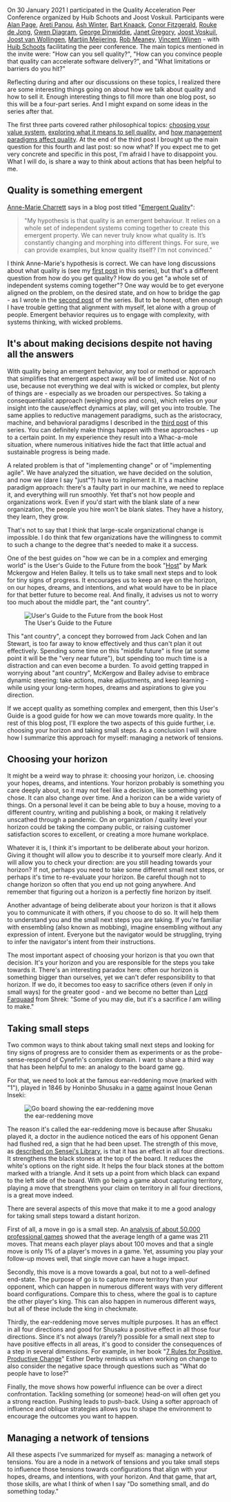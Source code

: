 <!--
.. title: Thinking about quality: so what to do?
.. slug: thinking-about-quality-so-what-to-do
.. date: 2021-04-07 13:25:02 UTC+02:00
.. tags: peer conferences, quality, horizon, small steps, leadership, quality engineering
.. category: quality
.. link: 
.. description: 
.. type: text
-->

On 30 January 2021 I participated in the Quality Acceleration Peer Conference organized by Huib Schoots and Joost Voskuil. Participants were [Alan Page](https://twitter.com/alanpage), [Areti Panou](https://twitter.com/unremarkableQA), [Ash Winter](https://twitter.com/northern_tester), [Bart Knaack](https://twitter.com/btknaack), [Conor Fitzgerald](https://twitter.com/conorfi), [Rouke de Jong](https://twitter.com/roukedejong), [Gwen Diagram](https://twitter.com/gwendiagram), [George Dinwiddie](https://twitter.com/gdinwiddie), [Janet Gregory](https://twitter.com/janetgregoryca), [Joost Voskuil](https://twitter.com/joost_voskuil), [Joost van Wollingen](https://twitter.com/jpjwolli), [Martijn Meijering](https://twitter.com/mmeijeri), [Rob Meaney](https://twitter.com/robmeaney), [Vincent Wijnen](https://twitter.com/vinwijnl) - with [Huib Schoots](https://twitter.com/huibschoots) facilitating the peer conference. The main topics mentioned in the invite were: "How can you sell quality?", "How can you convince people that quality can accelerate software delivery?", and "What limitations or barriers do you hit?"

Reflecting during and after our discussions on these topics, I realized there are some interesting things going on about how we talk about quality and how to sell it. Enough interesting things to fill more than one blog post, so this will be a four-part series. And I might expand on some ideas in the series after that.

The first three parts covered rather philosophical topics: [choosing your value system](link://slug/choosing-your-value-system), [exploring what it means to sell quality](link://slug/who-doesnt-want-quality), and [how management paradigms affect quality](link://slug/management-paradigms-and-quality). At the end of the third post I brought up the main question for this fourth and last post: so now what? If you expect me to get very concrete and specific in this post, I'm afraid I have to disappoint you. What I will do, is share a way to think about actions that has been helpful to me.

## Quality is something emergent
[Anne-Marie Charrett](https://twitter.com/charrett) says in a blog post titled "[Emergent Quality](https://mavericktester.com/2018/12/04/emergent-quality/)":
> "My hypothesis is that quality is an emergent behaviour. It relies on a whole set of independent systems coming together to create this emergent property. We can never truly know what quality is. It’s constantly changing and morphing into different things. For sure, we can provide examples, but know quality itself? I’m not convinced."

<!-- TEASER_END -->

I think Anne-Marie's hypothesis is correct. We can have long discussions about what quality is (see my [first post](link://slug/choosing-your-value-system) in this series), but that's a different question from how do you get quality? How do you get "a whole set of independent systems coming together"? One way would be to get everyone aligned on the problem, on the desired state, and on how to bridge the gap - as I wrote in the [second post](link://slug/who-doesnt-want-quality) of the series. But to be honest, often enough I have trouble getting that alignment with myself, let alone with a group of people. Emergent behavior requires us to engage with complexity, with systems thinking, with wicked problems.


## It's about making decisions despite not having all the answers
With quality being an emergent behavior, any tool or method or approach that simplifies that emergent aspect away will be of limited use. Not of no use, because not everything we deal with is wicked or complex, but plenty of things are - especially as we broaden our perspectives.
So taking a consequentialist approach (weighing pros and cons), which relies on your insight into the cause/effect dynamics at play, will get you into trouble. The same applies to reductive management paradigms, such as the aristocracy, machine, and behavioral paradigms  I described in the [third post](link://slug/management-paradigms-and-quality) of this series. You can definitely make things happen with these approaches - up to a certain point. In my experience they result into a Whac-a-mole situation, where numerous initiatives hide the fact that little actual and sustainable progress is being made.

A related problem is that of "implementing change" or of "implementing agile". We have analyzed the situation, we have decided on the solution, and now we (dare I say "just"?) have to implement it. It's a machine paradigm approach: there's a faulty part in our machine, we need to replace it, and everything will run smoothly. Yet that's not how people and organizations work. Even if you'd start with the blank slate of a new organization, the people you hire won't be blank slates. They have a history, they learn, they grow.

That's not to say that I think that large-scale organizational change is impossible. I do think that few organizations have the willingness to commit to such a change to the degree that's needed to make it a success.

One of the best guides on "how we can be in a complex and emerging world" is the User's Guide to the Future from the book "[Host](http://hostleadership.com/book/)" by Mark Mckergow and Helen Bailey. It tells us to take small next steps and to look for tiny signs of progress. It encourages us to keep an eye on the horizon, on our hopes, dreams, and intentions, and what would have to be in place for that better future to become real. And finally, it advises us not to worry too much about the middle part, the "ant country".

<div class="d-flex justify-content-center">
	<figure class="figure w-75">
		<img src="/images/2021/quality-so-what-to-do/users-guide-future.png" class="figure-img img-fluid rounded"
			alt="User's Guide to the Future from the book Host"/>
  		<figcaption class="figure-caption text-center">The User's Guide to the Future</figcaption>
	</figure>
</div>

This "ant country", a concept they borrowed from Jack Cohen and Ian Stewart, is too far away to know effectively and thus can't plan it out effectively. Spending some time on this "middle future" is fine (at some point it will be the "very near future"), but spending too much time is a distraction and can even become a burden. To avoid getting trapped in worrying about "ant country", McKergow and Bailey advise to embrace dynamic steering: take actions, make adjustments, and keep learning - while using your long-term hopes, dreams and aspirations to give you direction.

If we accept quality as something complex and emergent, then this User's Guide is a good guide for how we can move towards more quality. In the rest of this blog post, I'll explore the two aspects of this guide further, i.e. choosing your horizon and taking small steps. As a conclusion I will share how I summarize this approach for myself: managing a network of tensions.


## Choosing your horizon

It might be a weird way to phrase it: choosing your horizon, i.e. choosing your hopes, dreams, and intentions. Your horizon probably is something you care deeply about, so it may not feel like a decision, like something you chose. It can also change over time. And a horizon can be a wide variety of things. On a personal level it can be being able to buy a house, moving to a different country, writing and publishing a book, or making it relatively unscathed through a pandemic. On an organization / quality level your horizon could be taking the company public, or raising customer satisfaction scores to excellent, or creating a more humane workplace.

Whatever it is, I think it's important to be deliberate about your horizon. Giving it thought will allow you to describe it to yourself more clearly. And it will allow you to check your direction: are you still heading towards your horizon? If not, perhaps you need to take some different small next steps, or perhaps it's time to re-evaluate your horizon. Be careful though not to change horizon so often that you end up not going anywhere. And remember that figuring out a horizon is a perfectly fine horizon by itself.

Another advantage of being deliberate about your horizon is that it allows you to communicate it with others, if you choose to do so. It will help them to understand you and the small next steps you are taking. If you're familiar with ensembling (also known as mobbing), imagine ensembling without any expression of intent. Everyone but the navigator would be struggling, trying to infer the navigator's intent from their instructions.

The most important aspect of choosing your horizon is that you own that decision. It's your horizon and you are responsible for the steps you take towards it. There's an interesting paradox here: often our horizon is something bigger than ourselves, yet we can't defer responsibility to that horizon. If we do, it becomes too easy to sacrifice others (even if only in small ways) for the greater good - and we become no better than [Lord Farquaad](https://youtu.be/hiKuxfcSrEU?t=22) from Shrek: "Some of you may die, but it's a sacrifice *I* am willing to make."


## Taking small steps

Two common ways to think about taking small next steps and looking for tiny signs of progress are to consider them as experiments or as the probe-sense-respond of Cynefin's complex domain. I want to share a third way that has been helpful to me: an analogy to the board game [go](https://senseis.xmp.net/?Go).

For that, we need to look at the famous ear-reddening move (marked with "1"), played in 1846 by Honinbo Shusaku in a [game](https://en.wikipedia.org/wiki/Ear-reddening_game) against Inoue Genan Inseki:

<div class="d-flex justify-content-center">
	<figure class="figure" style="width:60%">
		<img src="/images/2021/quality-so-what-to-do/ear-reddening-move.png" class="figure-img img-fluid rounded"
			alt="Go board showing the ear-reddening move"/>
		<figcaption class="figure-caption text-center">the ear-reddening move</figcaption>
	</figure>
</div>

The reason it's called the ear-reddening move is because after Shusaku played it, a doctor in the audience noticed the ears of his opponent Genan had flushed red, a sign that he had been upset. The strength of this move, as [described on Sensei's Library](https://senseis.xmp.net/?EarReddeningMove#toc2), is that it has an effect in all four directions. It strengthens the black stones at the top of the board. It reduces the white's options on the right side. It helps the four black stones at the bottom marked with a triangle. And it sets up a point from which black can expand to the left side of the board. With go being a game about capturing territory, playing a move that strengthens your claim on territory in all four directions, is a great move indeed.

There are several aspects of this move that make it to me a good analogy for taking small steps toward a distant horizon.

First of all, a move in go is a small step. An [analysis of about 50.000 professional games](https://homepages.cwi.nl/~aeb/go/misc/gostat.html) showed that the average length of a game was 211 moves. That means each player plays about 100 moves and that a single move is only 1% of a player's moves in a game. Yet, assuming you play your follow-up moves well, that single move can have a huge impact.

Secondly, this move is a move towards a goal, but not to a well-defined end-state. The purpose of go is to capture more territory than your opponent, which can happen in numerous different ways with very different board configurations. Compare this to chess, where the goal is to capture the other player's king. This can also happen in numerous different ways, but all of these include the king in checkmate.

Thirdly, the ear-reddening move serves multiple purposes. It has an effect in all four directions and good for Shusaku a positive effect in all those four directions. Since it's not always (rarely?) possible for a small next step to have positive effects in all areas, it's good to consider the consequences of a step in several dimensions. For example, in her book "[7 Rules for Positive, Productive Change](https://www.estherderby.com/7-rules-for-positive-productive-change/)" Esther Derby reminds us when working on change to also consider the negative space through questions such as "What do people have to lose?"

Finally, the move shows how powerful influence can be over a direct confrontation. Tackling something (or someone) head-on will often get you a strong reaction. Pushing leads to push-back. Using a softer approach of influence and oblique strategies allows you to shape the environment to encourage the outcomes you want to happen.


## Managing a network of tensions

All these aspects I've summarized for myself as: managing a network of tensions. You are a node in a network of tensions and you take small steps to influence those tensions towards configurations that align with your hopes, dreams, and intentions, with your horizon. And that game, that art, those skills, are what I think of when I say "Do something small, and do something today."